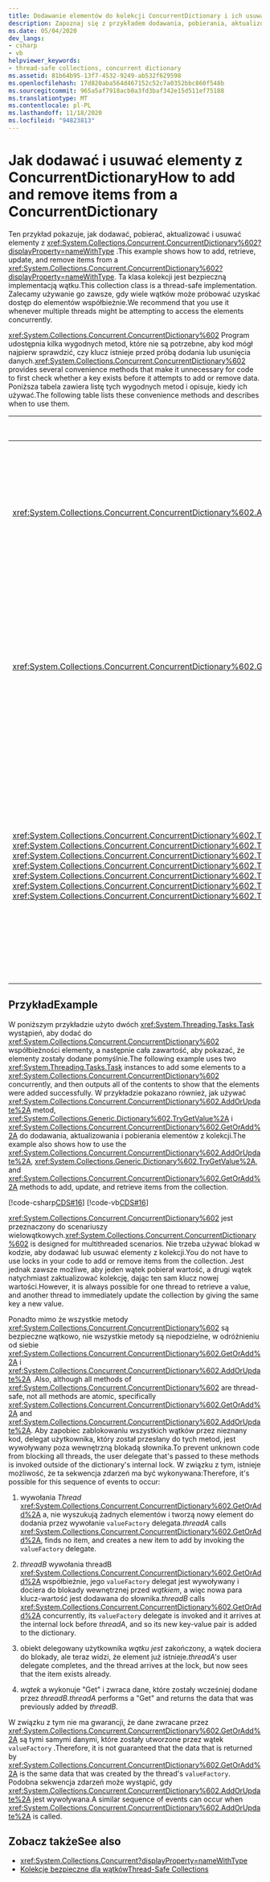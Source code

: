 ```yaml
---
title: Dodawanie elementów do kolekcji ConcurrentDictionary i ich usuwanie
description: Zapoznaj się z przykładem dodawania, pobierania, aktualizowania i usuwania elementów z klasy ConcurrentDictionary<TKey, TValue> kolekcji w programie .NET.
ms.date: 05/04/2020
dev_langs:
- csharp
- vb
helpviewer_keywords:
- thread-safe collections, concurrent dictionary
ms.assetid: 81b64b95-13f7-4532-9249-ab532f629598
ms.openlocfilehash: 17d820aba564d467152c52c7a0352bbc860f548b
ms.sourcegitcommit: 965a5af7918acb0a3fd3baf342e15d511ef75188
ms.translationtype: MT
ms.contentlocale: pl-PL
ms.lasthandoff: 11/18/2020
ms.locfileid: "94823813"
---
```

# <a name="how-to-add-and-remove-items-from-a-concurrentdictionary"></a><span data-ttu-id="24385-103">Jak dodawać i usuwać elementy z ConcurrentDictionary</span><span class="sxs-lookup"><span data-stu-id="24385-103">How to add and remove items from a ConcurrentDictionary</span></span>

<span data-ttu-id="24385-104">Ten przykład pokazuje, jak dodawać, pobierać, aktualizować i usuwać elementy z <xref:System.Collections.Concurrent.ConcurrentDictionary%602?displayProperty=nameWithType> .</span><span class="sxs-lookup"><span data-stu-id="24385-104">This example shows how to add, retrieve, update, and remove items from a <xref:System.Collections.Concurrent.ConcurrentDictionary%602?displayProperty=nameWithType>.</span></span> <span data-ttu-id="24385-105">Ta klasa kolekcji jest bezpieczną implementacją wątku.</span><span class="sxs-lookup"><span data-stu-id="24385-105">This collection class is a thread-safe implementation.</span></span> <span data-ttu-id="24385-106">Zalecamy używanie go zawsze, gdy wiele wątków może próbować uzyskać dostęp do elementów współbieżnie.</span><span class="sxs-lookup"><span data-stu-id="24385-106">We recommend that you use it whenever multiple threads might be attempting to access the elements concurrently.</span></span>

<span data-ttu-id="24385-107"><xref:System.Collections.Concurrent.ConcurrentDictionary%602> Program udostępnia kilka wygodnych metod, które nie są potrzebne, aby kod mógł najpierw sprawdzić, czy klucz istnieje przed próbą dodania lub usunięcia danych.</span><span class="sxs-lookup"><span data-stu-id="24385-107"><xref:System.Collections.Concurrent.ConcurrentDictionary%602> provides several convenience methods that make it unnecessary for code to first check whether a key exists before it attempts to add or remove data.</span></span> <span data-ttu-id="24385-108">Poniższa tabela zawiera listę tych wygodnych metod i opisuje, kiedy ich używać.</span><span class="sxs-lookup"><span data-stu-id="24385-108">The following table lists these convenience methods and describes when to use them.</span></span>

| <span data-ttu-id="24385-109">Metoda</span><span class="sxs-lookup"><span data-stu-id="24385-109">Method</span></span> | <span data-ttu-id="24385-110">Użyj, gdy...</span><span class="sxs-lookup"><span data-stu-id="24385-110">Use when…</span></span> |
|--|--|
| <xref:System.Collections.Concurrent.ConcurrentDictionary%602.AddOrUpdate%2A> | <span data-ttu-id="24385-111">Chcesz dodać nową wartość dla określonego klucza i, jeśli klucz już istnieje, chcesz zastąpić jego wartość.</span><span class="sxs-lookup"><span data-stu-id="24385-111">You want to add a new value for a specified key and, if the key already exists, you want to replace its value.</span></span> |
| <xref:System.Collections.Concurrent.ConcurrentDictionary%602.GetOrAdd%2A> | <span data-ttu-id="24385-112">Chcesz pobrać istniejącą wartość dla określonego klucza i, jeśli klucz nie istnieje, chcesz określić parę klucz/wartość.</span><span class="sxs-lookup"><span data-stu-id="24385-112">You want to retrieve the existing value for a specified key and, if the key does not exist, you want to specify a key/value pair.</span></span> |
| <span data-ttu-id="24385-113"><xref:System.Collections.Concurrent.ConcurrentDictionary%602.TryAdd%2A>, <xref:System.Collections.Concurrent.ConcurrentDictionary%602.TryGetValue%2A>, <xref:System.Collections.Concurrent.ConcurrentDictionary%602.TryUpdate%2A>, <xref:System.Collections.Concurrent.ConcurrentDictionary%602.TryRemove%2A></span><span class="sxs-lookup"><span data-stu-id="24385-113"><xref:System.Collections.Concurrent.ConcurrentDictionary%602.TryAdd%2A>, <xref:System.Collections.Concurrent.ConcurrentDictionary%602.TryGetValue%2A>, <xref:System.Collections.Concurrent.ConcurrentDictionary%602.TryUpdate%2A>, <xref:System.Collections.Concurrent.ConcurrentDictionary%602.TryRemove%2A></span></span> | <span data-ttu-id="24385-114">Chcesz dodać, pobrać, zaktualizować lub usunąć parę klucz/wartość i, jeśli klucz już istnieje, lub próba nie powiedzie się z innego powodu, chcesz wykonać jakąś alternatywną akcję.</span><span class="sxs-lookup"><span data-stu-id="24385-114">You want to add, get, update, or remove a key/value pair, and, if the key already exists or the attempt fails for any other reason, you want to take some alternative action.</span></span> |

## <a name="example"></a><span data-ttu-id="24385-115">Przykład</span><span class="sxs-lookup"><span data-stu-id="24385-115">Example</span></span>

<span data-ttu-id="24385-116">W poniższym przykładzie użyto dwóch <xref:System.Threading.Tasks.Task> wystąpień, aby dodać do <xref:System.Collections.Concurrent.ConcurrentDictionary%602> współbieżności elementy, a następnie cała zawartość, aby pokazać, że elementy zostały dodane pomyślnie.</span><span class="sxs-lookup"><span data-stu-id="24385-116">The following example uses two <xref:System.Threading.Tasks.Task> instances to add some elements to a <xref:System.Collections.Concurrent.ConcurrentDictionary%602> concurrently, and then outputs all of the contents to show that the elements were added successfully.</span></span> <span data-ttu-id="24385-117">W przykładzie pokazano również, jak używać <xref:System.Collections.Concurrent.ConcurrentDictionary%602.AddOrUpdate%2A> metod, <xref:System.Collections.Generic.Dictionary%602.TryGetValue%2A> i <xref:System.Collections.Concurrent.ConcurrentDictionary%602.GetOrAdd%2A> do dodawania, aktualizowania i pobierania elementów z kolekcji.</span><span class="sxs-lookup"><span data-stu-id="24385-117">The example also shows how to use the <xref:System.Collections.Concurrent.ConcurrentDictionary%602.AddOrUpdate%2A>, <xref:System.Collections.Generic.Dictionary%602.TryGetValue%2A>, and <xref:System.Collections.Concurrent.ConcurrentDictionary%602.GetOrAdd%2A> methods to add, update, and retrieve items from the collection.</span></span>

[!code-csharp[CDS#16](../../../../samples/snippets/csharp/VS_Snippets_Misc/cds/cs/cds_dictionaryhowto.cs#16)]
[!code-vb[CDS#16](../../../../samples/snippets/visualbasic/VS_Snippets_Misc/cds/vb/cds_concdict.vb#16)]

<span data-ttu-id="24385-118"><xref:System.Collections.Concurrent.ConcurrentDictionary%602> jest przeznaczony do scenariuszy wielowątkowych.</span><span class="sxs-lookup"><span data-stu-id="24385-118"><xref:System.Collections.Concurrent.ConcurrentDictionary%602> is designed for multithreaded scenarios.</span></span> <span data-ttu-id="24385-119">Nie trzeba używać blokad w kodzie, aby dodawać lub usuwać elementy z kolekcji.</span><span class="sxs-lookup"><span data-stu-id="24385-119">You do not have to use locks in your code to add or remove items from the collection.</span></span> <span data-ttu-id="24385-120">Jest jednak zawsze możliwe, aby jeden wątek pobierał wartość, a drugi wątek natychmiast zaktualizować kolekcję, dając ten sam klucz nowej wartości.</span><span class="sxs-lookup"><span data-stu-id="24385-120">However, it is always possible for one thread to retrieve a value, and another thread to immediately update the collection by giving the same key a new value.</span></span>

<span data-ttu-id="24385-121">Ponadto mimo że wszystkie metody <xref:System.Collections.Concurrent.ConcurrentDictionary%602> są bezpieczne wątkowo, nie wszystkie metody są niepodzielne, w odróżnieniu od siebie <xref:System.Collections.Concurrent.ConcurrentDictionary%602.GetOrAdd%2A> i <xref:System.Collections.Concurrent.ConcurrentDictionary%602.AddOrUpdate%2A> .</span><span class="sxs-lookup"><span data-stu-id="24385-121">Also, although all methods of <xref:System.Collections.Concurrent.ConcurrentDictionary%602> are thread-safe, not all methods are atomic, specifically <xref:System.Collections.Concurrent.ConcurrentDictionary%602.GetOrAdd%2A> and <xref:System.Collections.Concurrent.ConcurrentDictionary%602.AddOrUpdate%2A>.</span></span> <span data-ttu-id="24385-122">Aby zapobiec zablokowaniu wszystkich wątków przez nieznany kod, delegat użytkownika, który został przesłany do tych metod, jest wywoływany poza wewnętrzną blokadą słownika.</span><span class="sxs-lookup"><span data-stu-id="24385-122">To prevent unknown code from blocking all threads, the user delegate that's passed to these methods is invoked outside of the dictionary's internal lock.</span></span> <span data-ttu-id="24385-123">W związku z tym, istnieje możliwość, że ta sekwencja zdarzeń ma być wykonywana:</span><span class="sxs-lookup"><span data-stu-id="24385-123">Therefore, it's possible for this sequence of events to occur:</span></span>

1. <span data-ttu-id="24385-124">wywołania _Thread_ <xref:System.Collections.Concurrent.ConcurrentDictionary%602.GetOrAdd%2A> a, nie wyszukują żadnych elementów i tworzą nowy element do dodania przez wywołanie `valueFactory` delegata.</span><span class="sxs-lookup"><span data-stu-id="24385-124">_threadA_ calls <xref:System.Collections.Concurrent.ConcurrentDictionary%602.GetOrAdd%2A>, finds no item, and creates a new item to add by invoking the `valueFactory` delegate.</span></span>

1. <span data-ttu-id="24385-125">_threadB_ wywołania threadB <xref:System.Collections.Concurrent.ConcurrentDictionary%602.GetOrAdd%2A> współbieżnie, jego `valueFactory` delegat jest wywoływany i dociera do blokady wewnętrznej przed _wątkiem_, a więc nowa para klucz-wartość jest dodawana do słownika.</span><span class="sxs-lookup"><span data-stu-id="24385-125">_threadB_ calls <xref:System.Collections.Concurrent.ConcurrentDictionary%602.GetOrAdd%2A> concurrently, its `valueFactory` delegate is invoked and it arrives at the internal lock before _threadA_, and so its new key-value pair is added to the dictionary.</span></span>

1. <span data-ttu-id="24385-126">obiekt delegowany użytkownika _wątku jest_ zakończony, a wątek dociera do blokady, ale teraz widzi, że element już istnieje.</span><span class="sxs-lookup"><span data-stu-id="24385-126">_threadA's_ user delegate completes, and the thread arrives at the lock, but now sees that the item exists already.</span></span>

1. <span data-ttu-id="24385-127">_wątek_ a wykonuje "Get" i zwraca dane, które zostały wcześniej dodane przez _threadB_.</span><span class="sxs-lookup"><span data-stu-id="24385-127">_threadA_ performs a "Get" and returns the data that was previously added by _threadB_.</span></span>

<span data-ttu-id="24385-128">W związku z tym nie ma gwarancji, że dane zwracane przez <xref:System.Collections.Concurrent.ConcurrentDictionary%602.GetOrAdd%2A> są tymi samymi danymi, które zostały utworzone przez wątek `valueFactory` .</span><span class="sxs-lookup"><span data-stu-id="24385-128">Therefore, it is not guaranteed that the data that is returned by <xref:System.Collections.Concurrent.ConcurrentDictionary%602.GetOrAdd%2A> is the same data that was created by the thread's `valueFactory`.</span></span> <span data-ttu-id="24385-129">Podobna sekwencja zdarzeń może wystąpić, gdy <xref:System.Collections.Concurrent.ConcurrentDictionary%602.AddOrUpdate%2A> jest wywoływana.</span><span class="sxs-lookup"><span data-stu-id="24385-129">A similar sequence of events can occur when <xref:System.Collections.Concurrent.ConcurrentDictionary%602.AddOrUpdate%2A> is called.</span></span>

## <a name="see-also"></a><span data-ttu-id="24385-130">Zobacz także</span><span class="sxs-lookup"><span data-stu-id="24385-130">See also</span></span>

- <xref:System.Collections.Concurrent?displayProperty=nameWithType>
- [<span data-ttu-id="24385-131">Kolekcje bezpieczne dla wątków</span><span class="sxs-lookup"><span data-stu-id="24385-131">Thread-Safe Collections</span></span>](index.md)
